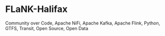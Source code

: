 # FLaNK-Halifax
Community over Code, Apache NiFi, Apache Kafka, Apache Flink, Python, GTFS, Transit, Open Source, Open Data
